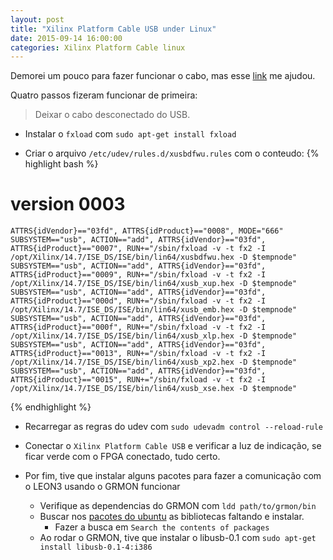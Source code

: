 ```yaml
---
layout: post
title: "Xilinx Platform Cable USB under Linux"
date: 2015-09-14 16:00:00
categories: Xilinx Platform Cable linux
---
```


Demorei um pouco para fazer funcionar o cabo, mas esse [link][xilinx-cable-drivers-linux] me ajudou.

Quatro passos fizeram funcionar de primeira:

> Deixar o cabo desconectado do USB.

* Instalar o `fxload` com `sudo apt-get install fxload`

* Criar o arquivo `/etc/udev/rules.d/xusbdfwu.rules` com o conteudo:
{% highlight bash %}
# version 0003
    ATTRS{idVendor}=="03fd", ATTRS{idProduct}=="0008", MODE="666"
    SUBSYSTEM=="usb", ACTION=="add", ATTRS{idVendor}=="03fd", ATTRS{idProduct}=="0007", RUN+="/sbin/fxload -v -t fx2 -I /opt/Xilinx/14.7/ISE_DS/ISE/bin/lin64/xusbdfwu.hex -D $tempnode"
    SUBSYSTEM=="usb", ACTION=="add", ATTRS{idVendor}=="03fd", ATTRS{idProduct}=="0009", RUN+="/sbin/fxload -v -t fx2 -I /opt/Xilinx/14.7/ISE_DS/ISE/bin/lin64/xusb_xup.hex -D $tempnode"
    SUBSYSTEM=="usb", ACTION=="add", ATTRS{idVendor}=="03fd", ATTRS{idProduct}=="000d", RUN+="/sbin/fxload -v -t fx2 -I /opt/Xilinx/14.7/ISE_DS/ISE/bin/lin64/xusb_emb.hex -D $tempnode"
    SUBSYSTEM=="usb", ACTION=="add", ATTRS{idVendor}=="03fd", ATTRS{idProduct}=="000f", RUN+="/sbin/fxload -v -t fx2 -I /opt/Xilinx/14.7/ISE_DS/ISE/bin/lin64/xusb_xlp.hex -D $tempnode"
    SUBSYSTEM=="usb", ACTION=="add", ATTRS{idVendor}=="03fd", ATTRS{idProduct}=="0013", RUN+="/sbin/fxload -v -t fx2 -I /opt/Xilinx/14.7/ISE_DS/ISE/bin/lin64/xusb_xp2.hex -D $tempnode"
    SUBSYSTEM=="usb", ACTION=="add", ATTRS{idVendor}=="03fd", ATTRS{idProduct}=="0015", RUN+="/sbin/fxload -v -t fx2 -I /opt/Xilinx/14.7/ISE_DS/ISE/bin/lin64/xusb_xse.hex -D $tempnode"
{% endhighlight %}

* Recarregar as regras do udev com `sudo udevadm control --reload-rule`

* Conectar o `Xilinx Platform Cable USB` e verificar a luz de indicação, se ficar verde com o FPGA conectado, tudo certo.

* Por fim, tive que instalar alguns pacotes para fazer a comunicação com o LEON3 usando o GRMON funcionar
  * Verifique as dependencias do GRMON com `ldd path/to/grmon/bin`
  * Buscar nos [pacotes do ubuntu][packages-ubuntu] as bibliotecas faltando e instalar.
    * Fazer a busca em `Search the contents of packages`
  * Ao rodar o GRMON, tive que instalar o libusb-0.1 com `sudo apt-get install libusb-0.1-4:i386`

[xilinx-cable-drivers-linux]: https://github.com/timvideos/HDMI2USB/wiki/Xilinx-Platform-Cable-USB-under-Linux
[packages-ubuntu]: http://packages.ubuntu.com/

